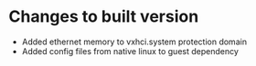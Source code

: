# Changes to built version 
- Added ethernet memory to vxhci.system protection domain
- Added config files from native linux to guest dependency 